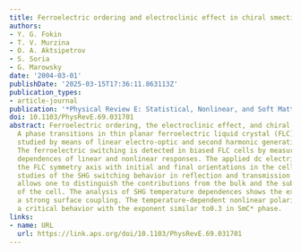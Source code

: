 ```yaml
---
title: Ferroelectric ordering and electroclinic effect in chiral smectic liquid crystals
authors:
- Y. G. Fokin
- T. V. Murzina
- O. A. Aktsipetrov
- S. Soria
- G. Marowsky
date: '2004-03-01'
publishDate: '2025-03-15T17:36:11.863113Z'
publication_types:
- article-journal
publication: '*Physical Review E: Statistical, Nonlinear, and Soft Matter Physics*'
doi: 10.1103/PhysRevE.69.031701
abstract: Ferroelectric ordering, the electroclinic effect, and chiral smectic C(SmC*)-smectic
  A phase transitions in thin planar ferroelectric liquid crystal (FLC) cells are
  studied by means of linear electro-optic and second harmonic generation (SHG) techniques.
  The ferroelectric switching is detected in biased FLC cells by measuring azimuthal
  dependences of linear and nonlinear responses. The applied dc electric field rotates
  the FLC symmetry axis with initial and final orientations in the cell plane. Comparative
  studies of the SHG switching behavior in reflection and transmission geometries
  allows one to distinguish the contributions from the bulk and the subsurface layers
  of the cell. The analysis of SHG temperature dependences shows the existence of
  a strong surface coupling. The temperature-dependent nonlinear polarization shows
  a critical behavior with the exponent similar to0.3 in SmC* phase.
links:
- name: URL
  url: https://link.aps.org/doi/10.1103/PhysRevE.69.031701
---
```


